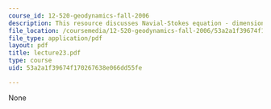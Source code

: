 ```yaml
---
course_id: 12-520-geodynamics-fall-2006
description: This resource discusses Navial-Stokes equation - dimensional formula.
file_location: /coursemedia/12-520-geodynamics-fall-2006/53a2a1f39674f170267638e066dd55fe_lecture23.pdf
file_type: application/pdf
layout: pdf
title: lecture23.pdf
type: course
uid: 53a2a1f39674f170267638e066dd55fe

---
```

None